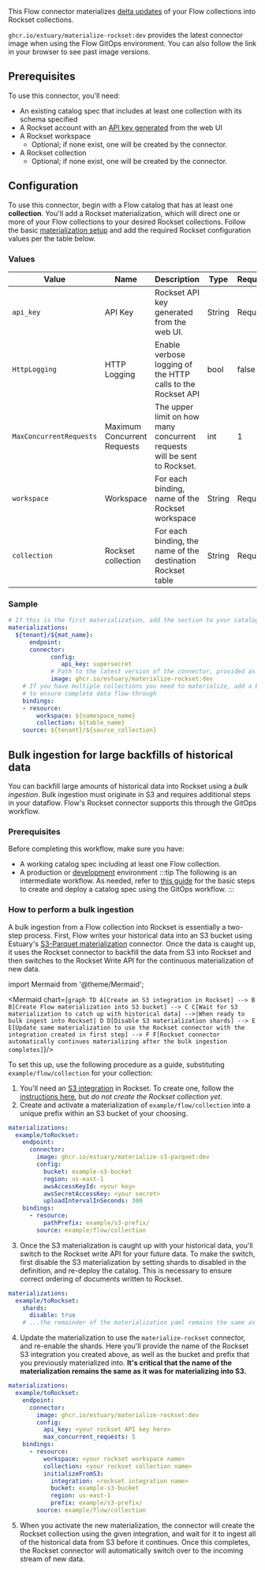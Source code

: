 This Flow connector materializes [delta updates](../../../concepts/materialization.md#delta-updates) of your Flow collections into Rockset collections.

`ghcr.io/estuary/materialize-rockset:dev` provides the latest connector image when using the Flow GitOps environment. You can also follow the link in your browser to see past image versions.

## Prerequisites

To use this connector, you'll need:
* An existing catalog spec that includes at least one collection with its schema specified
* A Rockset account with an [API key generated](https://rockset.com/docs/rest-api/#createapikey) from the web UI
* A Rockset workspace
    * Optional; if none exist, one will be created by the connector.
* A Rockset collection
    * Optional; if none exist, one will be created by the connector.

## Configuration

To use this connector, begin with a Flow catalog that has at least one **collection**. You'll add a Rockset materialization, which will direct one or more of your Flow collections to your desired Rockset collections. Follow the basic [materialization setup](../../../concepts/materialization.md#specification) and add the required Rockset configuration values per the table below.

### Values

| Value | Name | Description | Type | Required/Default |
|-------|------|------|---------| --------|
| `api_key` | API Key | Rockset API key generated from the web UI. | String | Required |
| `HttpLogging` | HTTP Logging | Enable verbose logging of the HTTP calls to the Rockset API | bool | false |
| `MaxConcurrentRequests` | Maximum Concurrent Requests | The upper limit on how many concurrent requests will be sent to Rockset. | int | 1 |
| `workspace` | Workspace | For each binding, name of the Rockset workspace | String | Required |
| `collection` | Rockset collection | For each binding, the name of the destination Rockset table | String | Required|

### Sample

```yaml
# If this is the first materialization, add the section to your catalog spec
materializations:
  ${tenant}/${mat_name}:
	  endpoint:
  	  connector:
    	    config:
               api_key: supersecret
            # Path to the latest version of the connector, provided as a Docker image
    	    image: ghcr.io/estuary/materialize-rockset:dev
	# If you have multiple collections you need to materialize, add a binding for each one
    # to ensure complete data flow-through
    bindings:
  	- resource:
      	workspace: ${namespace_name}
      	collection: ${table_name}
    source: ${tenant}/${source_collection}
```
## Bulk ingestion for large backfills of historical data

You can backfill large amounts of historical data into Rockset using a *bulk ingestion*. Bulk ingestion must originate in S3 and requires additional steps in your dataflow. Flow's Rockset connector supports this through the GitOps workflow.

### Prerequisites

Before completing this workflow, make sure you have:
* A working catalog spec including at least one Flow collection.
* A production or [development](../../../getting-started/installation.md) environment
:::tip
The following is an intermediate workflow. As needed, refer to [this guide](../../../guides/create-dataflow.md) for the basic steps to create and deploy a catalog spec using the GitOps workflow.
:::

### How to perform a bulk ingestion

A bulk ingestion from a Flow collection into Rockset is essentially a two-step process. First, Flow writes your historical data into an S3 bucket using Estuary's [S3-Parquet materialization](https://github.com/estuary/connectors/pkgs/container/materialize-s3-parquet) connector. Once the data is caught up, it uses the Rockset connector to backfill the data from S3 into Rockset and then switches to the Rockset Write API for the continuous materialization of new data.

import Mermaid from '@theme/Mermaid';

<Mermaid chart={`
	graph TD
    A[Create an S3 integration in Rockset] --> B
    B[Create Flow materialization into S3 bucket] --> C
    C[Wait for S3 materialization to catch up with historical data] -->|When ready to bulk ingest into Rockset| D
    D[Disable S3 materialization shards] --> E
    E[Update same materialization to use the Rockset connector with the integration created in first step] --> F
    F[Rockset connector automatically continues materializing after the bulk ingestion completes]
`}/>

To set this up, use the following procedure as a guide, substituting `example/flow/collection` for your collection:

1. You'll need an [S3 integration](https://rockset.com/docs/amazon-s3/) in Rockset. To create one, follow the [instructions here](https://rockset.com/docs/amazon-s3/#create-an-s3-integration), but _do not create the Rockset collection yet_.
2. Create and activate a materialization of `example/flow/collection` into a unique prefix within an S3 bucket of your choosing.
  ```yaml
  materializations:
    example/toRockset:
      endpoint:
        connector:
          image: ghcr.io/estuary/materialize-s3-parquet:dev
          config:
            bucket: example-s3-bucket
            region: us-east-1
            awsAccessKeyId: <your key>
            awsSecretAccessKey: <your secret>
            uploadIntervalInSeconds: 300
      bindings:
        - resource:
            pathPrefix: example/s3-prefix/
          source: example/flow/collection
  ```
3. Once the  S3 materialization is caught up with your historical data, you'll switch to the Rockset write API for your future data. To make the switch, first disable the S3 materialization by setting shards to disabled in the definition, and re-deploy the catalog. This is necessary to ensure correct ordering of documents written to Rockset.
  ```yaml
  materializations:
    example/toRockset:
      shards:
        disable: true
      # ...the remainder of the materialization yaml remains the same as above
  ```
4. Update the materialization to use the `materialize-rockset` connector, and re-enable the shards. Here you'll provide the name of the Rockset S3 integration you created above, as well as the bucket and prefix that you previously materialized into. **It's critical that the name of the materialization remains the same as it was for materializing into S3.**
  ```yaml
  materializations:
    example/toRockset:
      endpoint:
        connector:
          image: ghcr.io/estuary/materialize-rockset:dev
          config:
            api_key: <your rockset API key here>
            max_concurrent_requests: 5
      bindings:
        - resource:
            workspace: <your rockset workspace name>
            collection: <your rockset collection name>
            initializeFromS3:
              integration: <rockset integration name>
              bucket: example-s3-bucket
              region: us-east-1
              prefix: example/s3-prefix/
          source: example/flow/collection
  ```
5. When you activate the new materialization, the connector will create the Rockset collection using the given integration, and wait for it to ingest all of the historical data from S3 before it continues. Once this completes, the Rockset connector will automatically switch over to the incoming stream of new data.
